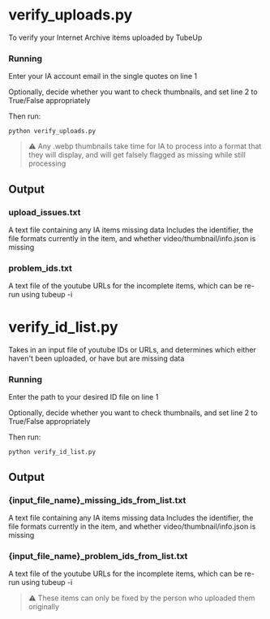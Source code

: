 # verify_uploads.py

To verify your Internet Archive items uploaded by TubeUp

### Running 
Enter your IA account email in the single quotes on line 1

Optionally, decide whether you want to check thumbnails, and set line 2 to True/False appropriately

Then run:

`python verify_uploads.py`

> :warning: Any .webp thumbnails take time for IA to process into a format that they will display, and will get falsely flagged as missing while still processing

## Output

### upload_issues.txt
A text file containing any IA items missing data
Includes the identifier, the file formats currently in the item, and whether video/thumbnail/info.json is missing

### problem_ids.txt
A text file of the youtube URLs for the incomplete items, which can be re-run using tubeup -i


# verify_id_list.py

Takes in an input file of youtube IDs or URLs, and determines which either haven't been uploaded, or have but are missing data

### Running 
Enter the path to your desired ID file on line 1

Optionally, decide whether you want to check thumbnails, and set line 2 to True/False appropriately

Then run:

`python verify_id_list.py`

## Output

### {input_file_name}_missing_ids_from_list.txt
A text file containing any IA items missing data
Includes the identifier, the file formats currently in the item, and whether video/thumbnail/info.json is missing

### {input_file_name}_problem_ids_from_list.txt
A text file of the youtube URLs for the incomplete items, which can be re-run using tubeup -i

> :warning: These items can only be fixed by the person who uploaded them originally
